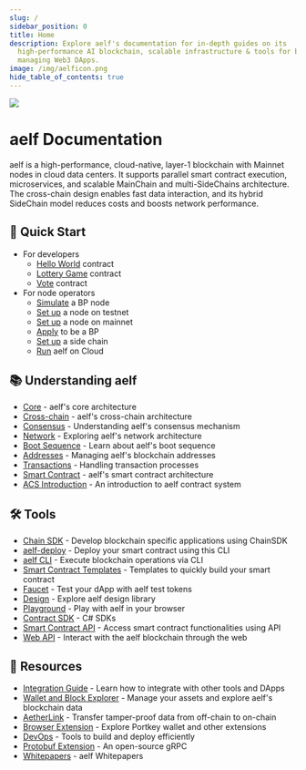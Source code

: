 ```yaml
---
slug: /
sidebar_position: 0
title: Home
description: Explore aelf's documentation for in-depth guides on its
  high-performance AI blockchain, scalable infrastructure & tools for building &
  managing Web3 DApps.
image: /img/aelficon.png
hide_table_of_contents: true
---
```


![](/img/banner.jpeg)

# aelf Documentation

aelf is a high-performance, cloud-native, layer-1 blockchain with Mainnet nodes in cloud data centers. It supports parallel smart contract execution, microservices, and scalable MainChain and multi-SideChains architecture. The cross-chain design enables fast data interaction, and its hybrid SideChain model reduces costs and boosts network performance.

<section className="row margin-top--xl">

<article className="col col--6 margin-bottom--lg">

## 🏁 Quick Start

- For developers
  - [Hello World](/quick-start/developers/hello-world-contract) contract
  - [Lottery Game](/quick-start/developers/lottery-game-smart-contract/) contract
  - [Vote](/quick-start/developers/vote-contract/) contract
- For node operators
  - [Simulate](/quick-start/node-operators/simulating-a-bp-node/) a BP node
  - [Set up](/quick-start/node-operators/set-up-a-node-on-testnet/) a node on testnet
  - [Set up](/quick-start/node-operators/set-up-a-node-on-mainnet/) a node on mainnet
  - [Apply](/quick-start/node-operators/apply-to-be-a-bp/) to be a BP
  - [Set up](/quick-start/node-operators/set-up-a-side-chain/) a side chain
  - [Run](/quick-start/node-operators/run-aelf-on-cloud/) aelf on Cloud

</article>

<article className="col col--6 margin-bottom--lg">

## 📚 Understanding aelf

- [Core](/learn/core/) - aelf's core architecture
- [Cross-chain](/learn/cross-chain/) - aelf's cross-chain architecture
- [Consensus](/learn/consensus/) - Understanding aelf's consensus mechanism
- [Network](/learn/network/) - Exploring aelf's network architecture
- [Boot Sequence](/learn/boot-sequence/) - Learn about aelf's boot sequence
- [Addresses](/learn/addresses/) - Managing aelf's blockchain addresses
- [Transactions](/learn/transactions/) - Handling transaction processes
- [Smart Contract](/learn/smart-contract/) - aelf's smart contract architecture
- [ACS Introduction](/learn/acs-introduction/) - An introduction to aelf contract system

</article>

<article className="col col--6 margin-bottom--lg">

## 🛠️ Tools

- [Chain SDK](/tools/chain-sdk/) - Develop blockchain specific applications using ChainSDK
- [aelf-deploy](/tools/aelf-deploy/) - Deploy your smart contract using this CLI
- [aelf CLI](/tools/aelf-cli/) - Execute blockchain operations via CLI
- [Smart Contract Templates](/tools/smart-contract-templates/) - Templates to quickly build your smart contract
- [Faucet](/tools/faucet/) - Test your dApp with aelf test tokens
- [Design](/tools/design/) - Explore aelf design library
- [Playground](/tools/aelf-playground/) - Play with aelf in your browser
- [Contract SDK](/tools/contract-sdk/) - C# SDKs
- [Smart Contract API](/tools/smart-contract-api/) - Access smart contract functionalities using API
- [Web API](/tools/web-api/) - Interact with the aelf blockchain through the web

</article>

<article className="col col--6 margin-bottom--lg">

## 🔖 Resources

- [Integration Guide](/resources/integration-guide/) - Learn how to integrate with other tools and DApps
- [Wallet and Block Explorer](/resources/wallet-and-block-explorer/) - Manage your assets and explore aelf's blockchain data
- [AetherLink](/resources/aetherLink/) - Transfer tamper-proof data from off-chain to on-chain
- [Browser Extension](/resources/browser-extension/) - Explore Portkey wallet and other extensions
- [DevOps](/resources/devops/) - Tools to build and deploy efficiently
- [Protobuf Extension](/resources/protobuf-extension/) - An open-source gRPC
- [Whitepapers](/resources/whitepaper-2/) - aelf Whitepapers

</article>

</section>
